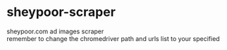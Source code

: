 # sheypoor-scraper
sheypoor.com ad images scraper <br />
remember to change the chromedriver path and urls list to your specified
